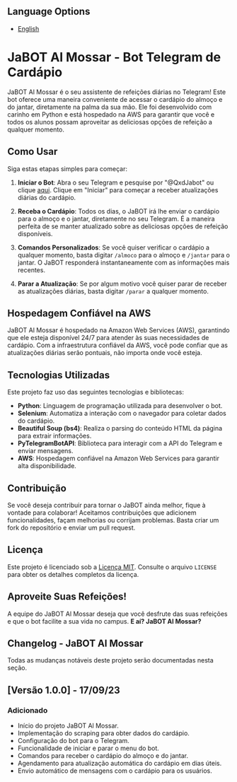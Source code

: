 ## Language Options

- [English](README.en.md)

# JaBOT Al Mossar - Bot Telegram de Cardápio

JaBOT Al Mossar é o seu assistente de refeições diárias no Telegram! Este bot oferece uma maneira conveniente de acessar o cardápio do almoço e do jantar, diretamente na palma da sua mão. Ele foi desenvolvido com carinho em Python e está hospedado na AWS para garantir que você e todos os alunos possam aproveitar as deliciosas opções de refeição a qualquer momento.

## Como Usar

Siga estas etapas simples para começar:

1. **Iniciar o Bot**: Abra o seu Telegram e pesquise por "@QxdJabot" ou clique [aqui](https://t.me/QxdJabot). Clique em "Iniciar" para começar a receber atualizações diárias do cardápio.

2. **Receba o Cardápio**: Todos os dias, o JaBOT irá lhe enviar o cardápio para o almoço e o jantar, diretamente no seu Telegram. É a maneira perfeita de se manter atualizado sobre as deliciosas opções de refeição disponíveis.

3. **Comandos Personalizados**: Se você quiser verificar o cardápio a qualquer momento, basta digitar `/almoco` para o almoço e `/jantar` para o jantar. O JaBOT responderá instantaneamente com as informações mais recentes.

4. **Parar a Atualização**: Se por algum motivo você quiser parar de receber as atualizações diárias, basta digitar `/parar` a qualquer momento.

## Hospedagem Confiável na AWS

JaBOT Al Mossar é hospedado na Amazon Web Services (AWS), garantindo que ele esteja disponível 24/7 para atender às suas necessidades de cardápio. Com a infraestrutura confiável da AWS, você pode confiar que as atualizações diárias serão pontuais, não importa onde você esteja.

## Tecnologias Utilizadas

Este projeto faz uso das seguintes tecnologias e bibliotecas:

- **Python**: Linguagem de programação utilizada para desenvolver o bot.
- **Selenium**: Automatiza a interação com o navegador para coletar dados do cardápio.
- **Beautiful Soup (bs4)**: Realiza o parsing do conteúdo HTML da página para extrair informações.
- **PyTelegramBotAPI**: Biblioteca para interagir com a API do Telegram e enviar mensagens.
- **AWS**: Hospedagem confiável na Amazon Web Services para garantir alta disponibilidade.

## Contribuição

Se você deseja contribuir para tornar o JaBOT ainda melhor, fique à vontade para colaborar! Aceitamos contribuições que adicionem funcionalidades, façam melhorias ou corrijam problemas. Basta criar um fork do repositório e enviar um pull request.

## Licença

Este projeto é licenciado sob a [Licença MIT](LICENSE). Consulte o arquivo `LICENSE` para obter os detalhes completos da licença.

## Aproveite Suas Refeições!

A equipe do JaBOT Al Mossar deseja que você desfrute das suas refeições e que o bot facilite a sua vida no campus. **E aí? JaBOT Al Mossar?**

## Changelog - JaBOT Al Mossar

Todas as mudanças notáveis deste projeto serão documentadas nesta seção.

## [Versão 1.0.0] - 17/09/23

### Adicionado

- Início do projeto JaBOT Al Mossar.
- Implementação do scraping para obter dados do cardápio.
- Configuração do bot para o Telegram.
- Funcionalidade de iniciar e parar o menu do bot.
- Comandos para receber o cardápio do almoço e do jantar.
- Agendamento para atualização automática do cardápio em dias úteis.
- Envio automático de mensagens com o cardápio para os usuários.


